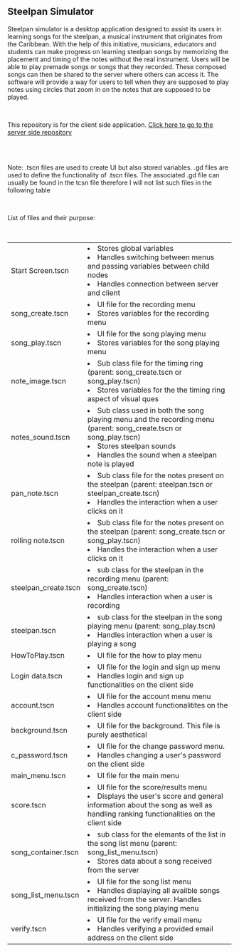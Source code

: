 <h2>Steelpan Simulator</h2>
<p>Steelpan simulator is a desktop application designed to assist its users in learning songs for the steelpan, a musical instrument that originates from the Caribbean. With the help of this initiative, musicians, educators and students can make progress on learning steelpan songs by memorizing the placement and timing of the notes without the real instrument. Users will be able to play premade songs or songs that they recorded. These composed songs can then be shared to the server where others can access it. The software will provide a way for users to tell when they are supposed to play notes using circles that zoom in on the notes that are supposed to be played. </p>
<br>

<p>This repository is for the client side application. <a href="https://github.com/Rushninga/Steel-pan-server">Click here to go to the server side repository</a></p>

<br><br>
<p>Note: .tscn files are used to create UI but also stored variables. .gd files are used to define the functionality of .tscn files. The associated .gd file can usually be found in the tcsn file therefore I will not list such files in the following table</p>
<br>
<p>List of files and their purpose:</p><br>
<table>

   <td>Start Screen.tscn</td>
   <td>
     <li>Stores global variables</li>
     <li>Handles switching between menus and passing variables between child nodes</li>
     <li>Handles connection between server and client</li>
   </td>
 </tr>
<tr>
   <td>song_create.tscn</td>
   <td>
     <li>UI file for the recording menu</li>
     <li>Stores variables for the recording menu</li>
   </td>
 </tr>
<tr>
   <td>song_play.tscn</td>
   <td>
     <li>UI file for the song playing menu</li>
     <li>Stores variables for the song playing menu</li>
   </td>
 </tr>
<tr>
   <td>note_image.tscn</td>
   <td>
     <li>Sub class file for the timing ring (parent: song_create.tscn or song_play.tscn)</li>
     <li>Stores variables for the the timing ring aspect of visual ques</li>
   </td>
 </tr>
 <tr>
   <td>notes_sound.tscn</td>
   <td>
     <li>Sub class used in both the song playing menu and the recording menu (parent: song_create.tscn or song_play.tscn)</li>
     <li>Stores steelpan sounds</li>
     <li>Handles the sound when a steelpan note is played</li>
   </td>
 </tr>
  <tr>
   <td>pan_note.tscn</td>
   <td>
     <li>Sub class file for the notes present on the steelpan (parent: steelpan.tscn or steelpan_create.tscn)</li>
     <li>Handles the interaction when a user clicks on it</li>
   </td>
 </tr>
  </tr>
  <tr>
   <td>rolling note.tscn</td>
   <td>
     <li>Sub class file for the notes present on the steelpan (parent: song_create.tscn or song_play.tscn)</li>
     <li>Handles the interaction when a user clicks on it</li>
   </td>
 </tr>
  </tr>
  <tr>
   <td>steelpan_create.tscn</td>
   <td>
     <li>sub class for the steelpan in the recording menu (parent: song_create.tscn)</li>
     <li>Handles interaction when a user is recording</li>
   </td>
 </tr>
  <tr>
   <td>steelpan.tscn</td>
   <td>
     <li>sub class for the steelpan in the song playing menu (parent: song_play.tscn)</li>
     <li>Handles interaction when a user is playing a song</li>
   </td>
 </tr>
  </tr>
  <tr>
   <td>HowToPlay.tscn</td>
   <td>
     <li>UI file for the how to play menu</li>
   </td>
 </tr>
 <tr>
   <td>Login data.tscn</td>
   <td>
     <li>UI file for the login and sign up menu</li>
     <li>Handles login and sign up functionalities on the client side</li>
   </td>
 </tr>
 <tr>
   <td>account.tscn</td>
   <td>
     <li>UI file for the account menu menu</li>
     <li>Handles account functionalitites on the client side</li>
   </td>
 </tr>
 <tr>
   <td>background.tscn</td>
   <td>
     <li>UI file for the background. This file is purely aesthetical</li>
   </td>
 </tr>
 <tr>
   <td>c_password.tscn</td>
   <td>
     <li>UI file for the change password menu.</li>
     <li>Handles changing a user's password on the client side</li>
   </td>
 </tr>
 <tr>
   <td>main_menu.tscn</td>
   <td>
     <li>UI file for the main menu</li>
   </td>
 </tr>
  <tr>
   <td>score.tscn</td>
   <td>
     <li>UI file for the score/results menu</li>
     <li>Displays the user's score and general information about the song as well as handling ranking functionalities on the client side</li>
   </td>
 </tr>
<tr>
   <td>song_container.tscn</td>
   <td>
     <li>sub class for the elemants of the list in the song list menu (parent: song_list_menu.tscn)</li>
     <li>Stores data about a song received from the server</li>
   </td>
 </tr>
 <tr>
   <td>song_list_menu.tscn</td>
   <td>
     <li>UI file for the song list menu</li>
     <li>Handles displaying all availble songs received from the server. Handles initializing the song playing menu</li>
   </td>
 </tr>
 <tr>
   <td>verify.tscn</td>
   <td>
     <li>UI file for the verify email menu</li>
     <li>Handles verifying a provided email address on the client side</li>
   </td>
 </tr>
</table>
